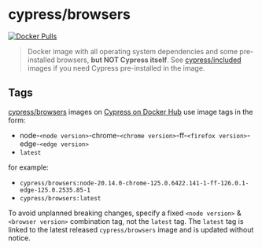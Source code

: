 # cypress/browsers

[![Docker Pulls](https://img.shields.io/docker/pulls/cypress/browsers.svg?maxAge=604800)](https://hub.docker.com/r/cypress/browsers/)

> Docker image with all operating system dependencies and some pre-installed browsers, **but NOT Cypress itself**. See [cypress/included](../included) images if you need Cypress pre-installed in the image.

## Tags

[cypress/browsers](https://hub.docker.com/r/cypress/browsers/tags) images on [Cypress on Docker Hub](https://hub.docker.com/u/cypress) use image tags in the form:

- node-`<node version>`-chrome-`<chrome version>`-ff-`<firefox version>`-edge-`<edge version>`
- `latest`

for example:

- `cypress/browsers:node-20.14.0-chrome-125.0.6422.141-1-ff-126.0.1-edge-125.0.2535.85-1`
- `cypress/browsers:latest`

 To avoid unplanned breaking changes, specify a fixed `<node version>` & `<browser version>` combination tag, not the `latest` tag.  The `latest` tag is linked to the latest released `cypress/browsers` image and is updated without notice.

